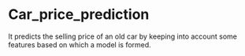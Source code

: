 # Car_price_prediction
It predicts the selling price of an old car by keeping into account some features based on which a model is formed.

